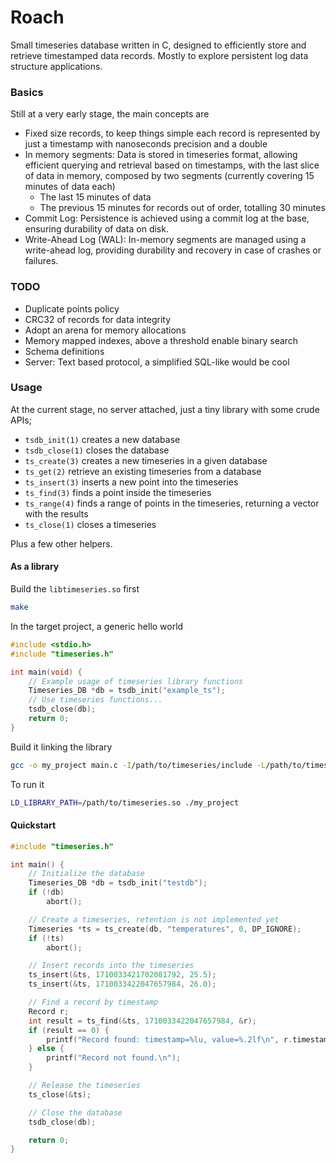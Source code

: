 Roach
=====

Small timeseries database written in C, designed to efficiently store and
retrieve timestamped data records. Mostly to explore persistent log data
structure applications.

### Basics

Still at a very early stage, the main concepts are

- Fixed size records, to keep things simple each record is represented by just
  a timestamp with nanoseconds precision and a double
- In memory segments: Data is stored in timeseries format, allowing efficient
  querying and retrieval based on timestamps, with the last slice of data in
  memory, composed by two segments (currently covering 15 minutes of data each)
  - The last 15 minutes of data
  - The previous 15 minutes for records out of order, totalling 30 minutes
- Commit Log: Persistence is achieved using a commit log at the base, ensuring
  durability of data on disk.
- Write-Ahead Log (WAL): In-memory segments are managed using a write-ahead
  log, providing durability and recovery in case of crashes or failures.


### TODO

- Duplicate points policy
- CRC32 of records for data integrity
- Adopt an arena for memory allocations
- Memory mapped indexes, above a threshold enable binary search
- Schema definitions
- Server: Text based protocol, a simplified SQL-like would be cool

### Usage

At the current stage, no server attached, just a tiny library with some crude APIs;

- `tsdb_init(1)` creates a new database
- `tsdb_close(1)` closes the database
- `ts_create(3)` creates a new timeseries in a given database
- `ts_get(2)` retrieve an existing timeseries from a database
- `ts_insert(3)` inserts a new point into the timeseries
- `ts_find(3)` finds a point inside the timeseries
- `ts_range(4)` finds a range of points in the timeseries, returning a vector
  with the results
- `ts_close(1)` closes a timeseries

Plus a few other helpers.

#### As a library

Build the `libtimeseries.so` first

```bash
make
```

In the target project, a generic hello world

```c
#include <stdio.h>
#include "timeseries.h"

int main(void) {
    // Example usage of timeseries library functions
    Timeseries_DB *db = tsdb_init("example_ts");
    // Use timeseries functions...
    tsdb_close(db);
    return 0;
}

```

Build it linking the library

```bash
gcc -o my_project main.c -I/path/to/timeseries/include -L/path/to/timeseries -ltimeseries
```

To run it

```bash
LD_LIBRARY_PATH=/path/to/timeseries.so ./my_project
```

#### Quickstart

```c
#include "timeseries.h"

int main() {
    // Initialize the database
    Timeseries_DB *db = tsdb_init("testdb");
    if (!db)
        abort();

    // Create a timeseries, retention is not implemented yet
    Timeseries *ts = ts_create(db, "temperatures", 0, DP_IGNORE);
    if (!ts)
        abort();

    // Insert records into the timeseries
    ts_insert(&ts, 1710033421702081792, 25.5);
    ts_insert(&ts, 1710033422047657984, 26.0);

    // Find a record by timestamp
    Record r;
    int result = ts_find(&ts, 1710033422047657984, &r);
    if (result == 0) {
        printf("Record found: timestamp=%lu, value=%.2lf\n", r.timestamp, r.value);
    } else {
        printf("Record not found.\n");
    }

    // Release the timeseries
    ts_close(&ts);

    // Close the database
    tsdb_close(db);

    return 0;
}

```
